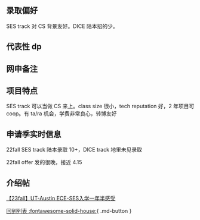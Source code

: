 ## 录取偏好

SES track 对 CS 背景友好。DICE 陆本招的少。

## 代表性 dp

## 网申备注

## 项目特点

SES track 可以当做 CS 来上。class size 很小，tech reputation 好，2 年项目可 coop。有 ta/ra 机会，学费非常良心，转博友好

## 申请季实时信息

22fall SES track 陆本录取 10+，DICE track 地里未见录取

22fall offer 发的很晚，接近 4.15

## 介绍帖
[【23fall】UT-Austin ECE-SES入学一年半感受](https://www.1point3acres.com/bbs/thread-992137-1-1.html)

[回到列表 :fontawesome-solid-house:](grade.md){ .md-button }
